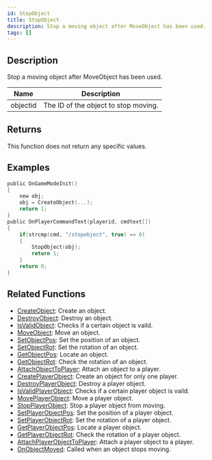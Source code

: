 ```yaml
---
id: StopObject
title: StopObject
description: Stop a moving object after MoveObject has been used.
tags: []
---
```


## Description

Stop a moving object after MoveObject has been used.

| Name     | Description                          |
| -------- | ------------------------------------ |
| objectid | The ID of the object to stop moving. |

## Returns

This function does not return any specific values.

## Examples

```c
public OnGameModeInit()
{
    new obj;
    obj = CreateObject(...);
    return 1;
}
public OnPlayerCommandText(playerid, cmdtext[])
{
    if(strcmp(cmd, "/stopobject", true) == 0)
    {
        StopObject(obj);
        return 1;
    }
    return 0;
}
```

## Related Functions

- [CreateObject](functions/CreateObject.md): Create an object.
- [DestroyObject](functions/DestroyObject.md): Destroy an object.
- [IsValidObject](functions/IsValidObject.md): Checks if a certain object is vaild.
- [MoveObject](functions/MoveObject.md): Move an object.
- [SetObjectPos](functions/SetObjectPos.md): Set the position of an object.
- [SetObjectRot](functions/SetObjectRot.md): Set the rotation of an object.
- [GetObjectPos](functions/GetObjectPos.md): Locate an object.
- [GetObjectRot](functions/GetObjectRot.md): Check the rotation of an object.
- [AttachObjectToPlayer](functions/AttachObjectToPlayer.md): Attach an object to a player.
- [CreatePlayerObject](functions/CreatePlayerObject.md): Create an object for only one player.
- [DestroyPlayerObject](functions/DestroyPlayerObject.md): Destroy a player object.
- [IsValidPlayerObject](functions/IsValidPlayerObject.md): Checks if a certain player object is vaild.
- [MovePlayerObject](functions/MovePlayerObject.md): Move a player object.
- [StopPlayerObject](functions/StopPlayerObject.md): Stop a player object from moving.
- [SetPlayerObjectPos](functions/SetPlayerObjectPos.md): Set the position of a player object.
- [SetPlayerObjectRot](functions/SetPlayerObjectRot.md): Set the rotation of a player object.
- [GetPlayerObjectPos](functions/GetPlayerObjectPos.md): Locate a player object.
- [GetPlayerObjectRot](functions/GetPlayerObjectRot.md): Check the rotation of a player object.
- [AttachPlayerObjectToPlayer](functions/AttachPlayerObjectToPlayer.md): Attach a player object to a player.
- [OnObjectMoved](functions/OnObjectMoved.md): Called when an object stops moving.
